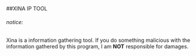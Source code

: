 ##XINA IP TOOL
###### notice:
Xina is a information gathering tool. If you do something malicious with the information gathered by this program, I am **NOT** responsible for damages.
[^1]: boxdev0.github.io/xina
